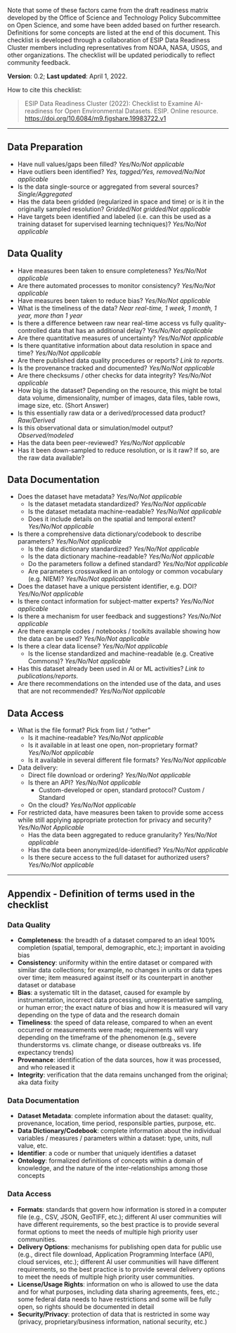 Note that some of these factors came from the draft readiness matrix developed by the Office of 
Science and Technology Policy Subcommittee on Open Science, and some have been added based on 
further research. Definitions for some concepts are listed at the end of this document. 
This checklist is developed through a collaboration of ESIP Data Readiness Cluster members 
including representatives from NOAA, NASA, USGS, and other organizations. The checklist will 
be updated periodically to reflect community feedback.

**Version**: 0.2;  **Last updated**: April 1, 2022.

How to cite this checklist:
> ESIP Data Readiness Cluster (2022): Checklist to Examine AI-readiness for Open Environmental Datasets. 
> ESIP. Online resource. https://doi.org/10.6084/m9.figshare.19983722.v1

---

## Data Preparation
- Have null values/gaps been filled? _Yes/No/Not applicable_
- Have outliers been identified? _Yes, tagged/Yes, removed/No/Not applicable_
- Is the data single-source or aggregated from several sources? _Single/Aggregated_
- Has the data been gridded (regularized in space and time) or is it in the originally sampled resolution? _Gridded/Not gridded/Not applicable_
- Have targets been identified and labeled (i.e. can this be used as a training dataset for supervised learning techniques)? _Yes/No/Not applicable_

## Data Quality
- Have measures been taken to ensure completeness? _Yes/No/Not applicable_
- Are there automated processes to monitor consistency? _Yes/No/Not applicable_
- Have measures been taken to reduce bias? _Yes/No/Not applicable_
- What is the timeliness of the data? _Near real-time, 1 week, 1 month, 1 year, more than 1 year_
- Is there a difference between raw near real-time access vs fully quality-controlled data that has an additional delay? _Yes/No/Not applicable_
- Are there quantitative measures of uncertainty? _Yes/No/Not applicable_
- Is there quantitative information about data resolution in space and time? _Yes/No/Not applicable_
- Are there published data quality procedures or reports? _Link to reports._
- Is the provenance tracked and documented? _Yes/No/Not applicable_
- Are there checksums / other checks for data integrity? _Yes/No/Not applicable_
- How big is the dataset? Depending on the resource, this might be total data volume, dimensionality, number of images, data files, table rows, image size, etc. (Short Answer)
- Is this essentially raw data or a derived/processed data product? _Raw/Derived_
- Is this observational data or simulation/model output? _Observed/modeled_
- Has the data been peer-reviewed? _Yes/No/Not applicable_
- Has it been down-sampled to reduce resolution, or is it raw? If so, are the raw data available?

## Data Documentation
- Does the dataset have metadata? _Yes/No/Not applicable_
  - Is the dataset metadata standardized? _Yes/No/Not applicable_
  - Is the dataset metadata machine-readable? _Yes/No/Not applicable_
  - Does it include details on the spatial and temporal extent? _Yes/No/Not applicable_
- Is there a comprehensive data dictionary/codebook to describe parameters? _Yes/No/Not applicable_
  - Is the data dictionary standardized? _Yes/No/Not applicable_
  - Is the data dictionary machine-readable? _Yes/No/Not applicable_
  - Do the parameters follow a defined standard? _Yes/No/Not applicable_
  - Are parameters crosswalked in an ontology or common vocabulary (e.g. NIEM)? _Yes/No/Not applicable_
- Does the dataset have a unique persistent identifier, e.g. DOI? _Yes/No/Not applicable_
- Is there contact information for subject-matter experts? _Yes/No/Not applicable_
- Is there a mechanism for user feedback and suggestions? _Yes/No/Not applicable_
- Are there example codes / notebooks / toolkits available showing how the data can be used? _Yes/No/Not applicable_
- Is there a clear data license? _Yes/No/Not applicable_
  - Is the license standardized and machine-readable (e.g. Creative Commons)? _Yes/No/Not applicable_
- Has this dataset already been used in AI or ML activities? _Link to publications/reports._
- Are there recommendations on the intended use of the data, and uses that are not recommended? _Yes/No/Not applicable_

## Data Access
- What is the file format? Pick from list / “other” 
  - Is it machine-readable? _Yes/No/Not applicable_ 
  - Is it available in at least one open, non-proprietary format? _Yes/No/Not applicable_
  - Is it available in several different file formats? _Yes/No/Not applicable_
- Data delivery:
  - Direct file download or ordering? _Yes/No/Not applicable_
  - Is there an API? _Yes/No/Not applicable_
    - Custom-developed or open, standard protocol? Custom / Standard
  - On the cloud? _Yes/No/Not applicable_
- For restricted data, have measures been taken to provide some access while still applying appropriate protection for privacy and security? _Yes/No/Not Applicable_
  - Has the data been aggregated to reduce granularity? _Yes/No/Not applicable_
  - Has the data been anonymized/de-identified? _Yes/No/Not applicable_
  - Is there secure access to the full dataset for authorized users? _Yes/No/Not applicable_

---
## Appendix - Definition of terms used in the checklist

### Data Quality
- **Completeness**: the breadth of a dataset compared to an ideal 100% completion (spatial, temporal, demographic, etc.); important in avoiding bias
- **Consistency**: uniformity within the entire dataset or compared with similar data collections; for example, no changes in units or data types over time; item measured against itself or its counterpart in another dataset or database
- **Bias**: a systematic tilt in the dataset, caused for example by instrumentation, incorrect data processing, unrepresentative sampling, or human error; the exact nature of bias and how it is measured will vary depending on the type of data and the research domain
- **Timeliness**: the speed of data release, compared to when an event occurred or measurements were made; requirements will vary depending on the timeframe of the phenomenon (e.g., severe thunderstorms vs. climate change, or disease outbreaks vs. life expectancy trends)
- **Provenance**: identification of the data sources, how it was processed, and who released it
- **Integrity**: verification that the data remains unchanged from the original; aka data fixity

### Data Documentation
- **Dataset Metadata**: complete information about the dataset: quality, provenance, location, time period, responsible parties, purpose, etc.
- **Data Dictionary/Codebook**: complete information about the individual variables / measures / parameters within a dataset: type, units, null value, etc.
- **Identifier**: a code or number that uniquely identifies a dataset
- **Ontology**: formalized definitions of concepts within a domain of knowledge, and the nature of the inter-relationships among those concepts

### Data Access
- **Formats**: standards that govern how information is stored in a computer file (e.g., CSV, JSON, GeoTIFF, etc.); different AI user communities will have different requirements, so the best practice is to provide several format options to meet the needs of multiple high priority user communities.
- **Delivery Options**: mechanisms for publishing open data for public use (e.g., direct file download, Application Programming Interface (API), cloud services, etc.); different AI user communities will have different requirements, so the best practice is to provide several delivery options to meet the needs of multiple high priority user communities.
- **License/Usage Rights**: information on who is allowed to use the data and for what purposes, including data sharing agreements, fees, etc.; some federal data needs to have restrictions and some will be fully open, so rights should be documented in detail
- **Security/Privacy**: protection of data that is restricted in some way (privacy, proprietary/business information, national security, etc.)

